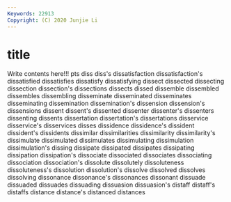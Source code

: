 ```yaml
---
Keywords: 22913
Copyright: (C) 2020 Junjie Li
---
```


# title

Write contents here!!!
pts 
diss 
diss's 
dissatisfaction 
dissatisfaction's 
dissatisfied 
dissatisfies 
dissatisfy 
dissatisfying
dissect 
dissected 
dissecting 
dissection 
dissection's 
dissections 
dissects 
dissed 
dissemble 
dissembled
dissembles 
dissembling 
disseminate 
disseminated 
disseminates 
disseminating 
dissemination 
dissemination's 
dissension 
dissension's
dissensions 
dissent 
dissent's 
dissented 
dissenter 
dissenter's 
dissenters 
dissenting 
dissents 
dissertation
dissertation's 
dissertations 
disservice 
disservice's 
disservices 
disses 
dissidence 
dissidence's 
dissident 
dissident's
dissidents 
dissimilar 
dissimilarities 
dissimilarity 
dissimilarity's 
dissimulate 
dissimulated 
dissimulates 
dissimulating 
dissimulation
dissimulation's 
dissing 
dissipate 
dissipated 
dissipates 
dissipating 
dissipation 
dissipation's 
dissociate 
dissociated
dissociates 
dissociating 
dissociation 
dissociation's 
dissolute 
dissolutely 
dissoluteness 
dissoluteness's 
dissolution 
dissolution's
dissolve 
dissolved 
dissolves 
dissolving 
dissonance 
dissonance's 
dissonances 
dissonant 
dissuade 
dissuaded
dissuades 
dissuading 
dissuasion 
dissuasion's 
distaff 
distaff's 
distaffs 
distance 
distance's 
distanced
distances 
